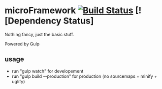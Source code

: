 # microFramework [![Build Status][travis-image]][travis-url] [![Dependency Status]
Nothing fancy, just the basic stuff.

Powered by Gulp

## usage
- run "gulp watch" for developement
- run "gulp build --production" for production (no sourcemaps + minify + uglify)

[travis-url]: https://travis-ci.org/jeromelachaud/microFramework
[travis-image]: https://travis-ci.org/jeromelachaud/microFramework.svg?branch=master
